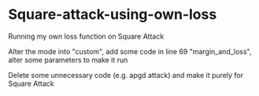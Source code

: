 # Square-attack-using-own-loss
Running my own loss function on Square Attack

Alter the mode into "custom", add some code in line 69 "margin_and_loss", alter some parameters to make it run

Delete some unnecessary code (e.g. apgd attack) and make it purely for Square Attack
